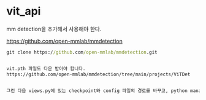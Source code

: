 # vit_api

mm detection을 추가해서 사용해야 한다.

https://github.com/open-mmlab/mmdetection

```cmd
git clone https://github.com/open-mmlab/mmdetection.git


vit.pth 파일도 다운 받아야 합니다.
https://github.com/open-mmlab/mmdetection/tree/main/projects/ViTDet


그런 다음 views.py에 있는 checkpoint와 config 파일의 경로를 바꾸고, python manage.py runserver를 통해 동작시킵니다.
